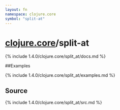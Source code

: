 ```yaml
---
layout: fn
namespace: clojure.core
symbol: "split-at"
---
```


# [clojure.core](../)/split-at

{% include 1.4.0/clojure.core/split_at/docs.md %}

##Examples

{% include 1.4.0/clojure.core/split_at/examples.md %}
## Source
{% include 1.4.0/clojure.core/split_at/src.md %}

